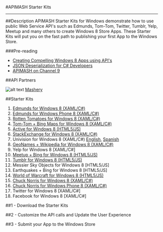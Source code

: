 #APIMASH Starter Kits


----------


##Description
APIMASH Starter Kits for Windows demonstrate how to use public Web Service API's such as Edmunds, Tom-Tom, Twitter, Tumblr, Yelp, Meetup and many others to create Windows 8 Store Apps. These Starter Kits will put you on the fast path to publishing your first App to the Windows Store.

###Pre-reading

 - [Creating Compelling Windows 8 Apps  using API's][1]
 - [JSON Deserialization for C#  Developers][2]
 - [APIMASH on Channel 9][3]

##API Partners

![alt text][4]
[Mashery][5]

##Starter Kits
 1. [Edmunds for Windows 8 (XAML/C#)][6]
 2. [Edmunds for Windows Phone 8 (XAML/C#)][7]
 3. [Rotten Tomatoes for Windows 8 (XAML/C#)][8]
 4. [Tom-Tom + Bing Maps for Windows 8 (XAML/C#)][9]
 5. [Active for Windows 8 (HTML5/JS)][10]
 6. [StackExchange for Windows 8 (XAML/C#)][11]
 7. Univision for Windows 8 (XAML/C#) [English][12], [Spanish][13]
 8. [GeoNames + Wikipedia for Windows 8 (XAML/C#)][14]
 9. Yelp for Windows 8 [XAML/C#]
 10. [Meetup + Bing for Windows 8 (HTML5/JS)][15]
 11. [Tumblr for Windows 8 (HTML5/JS)][16]
 12. Messier Sky Objects for Windows 8 [HTML5/JS]
 13. Earthquakes + Bing for Windows 8 [HTML5/JS]
 14. [World of Warcraft for Windows 8 (HTML5/JS)][17]
 15. [Chuck Norris for Windows 8 (XAML/C#)][18]
 16. [Chuck Norris for Windows Phone 8 (XAML/C#)][19]
 17. Twitter for Windows 8 [XAML/C#]
 18. Facebook for Windows 8 [XAML/C#]

 
##1 - Download the Starter Kits

##2 - Customize the API calls and Update the User Experience

##3 - Submit your App to the Windows Store


  [1]: http://theundocumentedapi.com/index.php/apimash-using-apis-to-create-compelling-windows-apps/
  [2]: http://theundocumentedapi.com/index.php/apimash-json-deserialization-for-c-developers/
  [3]: http://channel9.msdn.com/Niners/apimash
  [4]: https://raw.github.com/apimash/StarterKits/master/mashery_logo-small.png "Mashery"
  [5]: http://dev.mashery.com "Mashery Developer Page"
  [6]: http://theundocumentedapi.com/index.php/apimash-the-edmunds-starter-kit/
  [7]: http://theundocumentedapi.com/index.php/category/development/
  [8]: http://theundocumentedapi.com/index.php/apimash-the-rotten-tomatoes-api-starter-kit/
  [9]: http://blogs.msdn.com/b/jimoneil/archive/2013/05/30/build-a-windows-8-mashup-app-with-bing-maps.aspx
  [10]: http://marianaggaga.azurewebsites.net/?p=301
  [11]: http://geekswithblogs.net/Mathoms/archive/2013/06/06/apimash-the-stackexchange-starter-kit.aspx
  [12]: http://blogs.msdn.com/b/gamewords777/archive/2013/05/21/api-mashup-series-part-i.aspx
  [13]: http://blogs.msdn.com/b/gamewords777/archive/2013/05/27/serie-api-mashup-parte-i-en-espa-241-ol.aspx
  [14]: http://blogs.msdn.com/b/devfish/archive/2013/06/12/apimash-geonames-wikipedia-api-walkthrough.aspx
  [15]: http://devhammer.net/blog/windows-store-app-template-to-live-data-in-3-easy-steps#.Ua4St17D-Uk
  [16]: http://thebitchwhocodes.com/2013/05/30/apimash-the-tumblr-api/
  [17]: http://blogs.msdn.com/b/davedev/archive/2013/05/30/announcing-wowapi-and-apimash-free-starter-kits-for-your-windows-store-apps.aspx
  [18]: http://theundocumentedapi.com/index.php/apimash-chuck-norris-starter-kit/
  [19]: http://theundocumentedapi.com/index.php/apimash-chuck-norris-starter-kit-for-windows-phone-8/